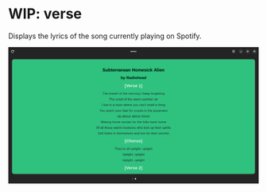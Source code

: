 # WIP: verse

Displays the lyrics of the song currently playing on Spotify.

![Example](./images/verse.png)
